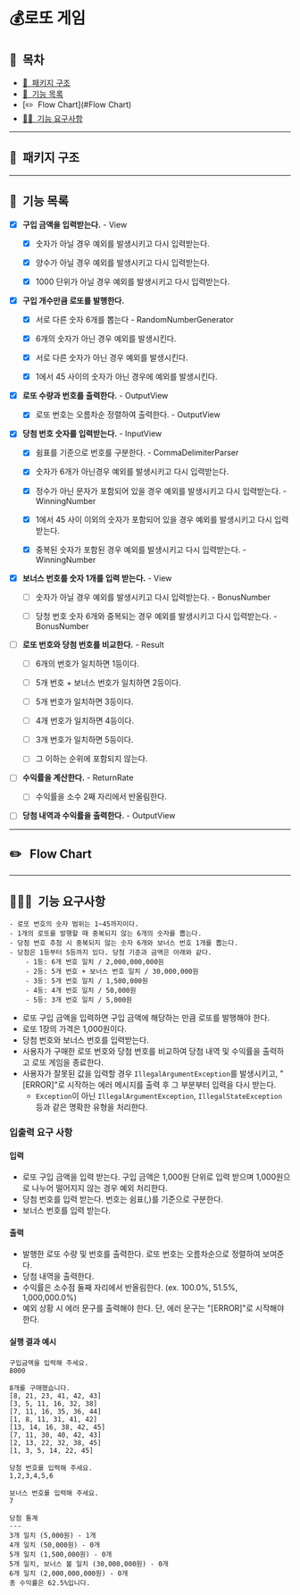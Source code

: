 # 💰로또 게임

## 📝&nbsp;&nbsp;목차

- [📁 &nbsp;패키지 구조](#📦패키지-구조)
- [📌 &nbsp;기능 목록](#기능-목록)
- [✏️ &nbsp;Flow Chart](#Flow Chart)
- [🙋‍♂️ &nbsp;기능 요구사항](#기능-요구사항)

---

## 📁 &nbsp;패키지 구조

---

## 📌 &nbsp;기능 목록

- [x] **구입 금액을 입력받는다.** - View
    - [x] 숫자가 아닐 경우 예외를 발생시키고 다시 입력받는다.
    - [x] 양수가 아닐 경우 예외를 발생시키고 다시 입력받는다.
    - [x] 1000 단위가 아닐 경우 예외를 발생시키고 다시 입력받는다. <br/>


- [x] **구입 개수만큼 로또를 발행한다.**
    - [x] 서로 다른 숫자 6개를 뽑는다 - RandomNumberGenerator
    - [x] 6개의 숫자가 아닌 경우 예외를 발생시킨다.
    - [x] 서로 다른 숫자가 아닌 경우 예외를 발생시킨다.
    - [x] 1에서 45 사이의 숫자가 아닌 경우에 예외를 발생시킨다.<br/>


- [x] **로또 수량과 번호를 출력한다.** - OutputView
    - [x] 로또 번호는 오름차순 정렬하여 출력한다. - OutputView <br/>


- [x] **당첨 번호 숫자를 입력받는다.** - InputView
    - [x] 쉼표를 기준으로 번호를 구분한다. - CommaDelimiterParser
    - [X] 숫자가 6개가 아닌경우 예외를 발생시키고 다시 입력받는다.
    - [x] 정수가 아닌 문자가 포함되어 있을 경우 예외를 발생시키고 다시 입력받는다. - WinningNumber
    - [x] 1에서 45 사이 이외의 숫자가 포함되어 있을 경우 예외를 발생시키고 다시 입력받는다.
    - [x] 중복된 숫자가 포함된 경우 예외를 발생시키고 다시 입력받는다. - WinningNumber<br/>


- [x] **보너스 번호를 숫자 1개를 입력 받는다.** - View
    - [ ] 숫자가 아닐 경우 예외를 발생시키고 다시 입력받는다. - BonusNumber
    - [ ] 당청 번호 숫자 6개와 중복되는 경우 예외를 발생시키고 다시 입력받는다. - BonusNumber<br/>


- [ ] **로또 번호와 당첨 번호를 비교한다.** - Result
    - [ ] 6개의 번호가 일치하면 1등이다.
    - [ ] 5개 번호 + 보너스 번호가 일치하면 2등이다.
    - [ ] 5개 번호가 일치하면 3등이다.
    - [ ] 4개 번호가 일치하면 4등이다.
    - [ ] 3개 번호가 일치하면 5등이다.
    - [ ] 그 이하는 순위에 포함되지 않는다.<br/>


- [ ] **수익률을 계산한다.** - ReturnRate
    - [ ] 수익률을 소수 2째 자리에서 반올림한다.<br/>


- [ ] **당첨 내역과 수익률을 출력한다.** - OutputView

---

## ✏️ &nbsp; Flow Chart

---

## 🙋🏽‍♂️ &nbsp;기능 요구사항

```
- 로또 번호의 숫자 범위는 1~45까지이다.
- 1개의 로또를 발행할 때 중복되지 않는 6개의 숫자를 뽑는다.
- 당첨 번호 추첨 시 중복되지 않는 숫자 6개와 보너스 번호 1개를 뽑는다.
- 당첨은 1등부터 5등까지 있다. 당첨 기준과 금액은 아래와 같다.
    - 1등: 6개 번호 일치 / 2,000,000,000원
    - 2등: 5개 번호 + 보너스 번호 일치 / 30,000,000원
    - 3등: 5개 번호 일치 / 1,500,000원
    - 4등: 4개 번호 일치 / 50,000원
    - 5등: 3개 번호 일치 / 5,000원
```

- 로또 구입 금액을 입력하면 구입 금액에 해당하는 만큼 로또를 발행해야 한다.
- 로또 1장의 가격은 1,000원이다.
- 당첨 번호와 보너스 번호를 입력받는다.
- 사용자가 구매한 로또 번호와 당첨 번호를 비교하여 당첨 내역 및 수익률을 출력하고 로또 게임을 종료한다.
- 사용자가 잘못된 값을 입력할 경우 `IllegalArgumentException`를 발생시키고, "[ERROR]"로 시작하는 에러 메시지를 출력 후 그 부분부터 입력을 다시 받는다.
    - `Exception`이 아닌 `IllegalArgumentException`, `IllegalStateException` 등과 같은 명확한 유형을 처리한다.

### 입출력 요구 사항

#### 입력

- 로또 구입 금액을 입력 받는다. 구입 금액은 1,000원 단위로 입력 받으며 1,000원으로 나누어 떨어지지 않는 경우 예외 처리한다.
- 당첨 번호를 입력 받는다. 번호는 쉼표(,)를 기준으로 구분한다.
- 보너스 번호를 입력 받는다.

#### 출력

- 발행한 로또 수량 및 번호를 출력한다. 로또 번호는 오름차순으로 정렬하여 보여준다.
- 당첨 내역을 출력한다.
- 수익률은 소수점 둘째 자리에서 반올림한다. (ex. 100.0%, 51.5%, 1,000,000.0%)
- 예외 상황 시 에러 문구를 출력해야 한다. 단, 에러 문구는 "[ERROR]"로 시작해야 한다.

#### 실행 결과 예시

```
구입금액을 입력해 주세요.
8000

8개를 구매했습니다.
[8, 21, 23, 41, 42, 43] 
[3, 5, 11, 16, 32, 38] 
[7, 11, 16, 35, 36, 44] 
[1, 8, 11, 31, 41, 42] 
[13, 14, 16, 38, 42, 45] 
[7, 11, 30, 40, 42, 43] 
[2, 13, 22, 32, 38, 45] 
[1, 3, 5, 14, 22, 45]

당첨 번호를 입력해 주세요.
1,2,3,4,5,6

보너스 번호를 입력해 주세요.
7

당첨 통계
---
3개 일치 (5,000원) - 1개
4개 일치 (50,000원) - 0개
5개 일치 (1,500,000원) - 0개
5개 일치, 보너스 볼 일치 (30,000,000원) - 0개
6개 일치 (2,000,000,000원) - 0개
총 수익률은 62.5%입니다.
```